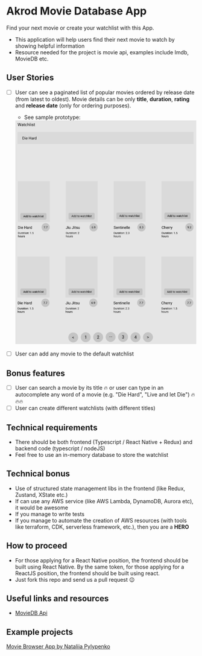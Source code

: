 # Akrod Movie Database App

Find your next movie or create your watchlist with this App.

-   This application will help users find their next movie to watch by showing helpful information
-   Resource needed for the project is movie api, examples include Imdb, MovieDB etc.

## User Stories

-   [ ] User can see a paginated list of popular movies ordered by release date (from latest to oldest). Movie details can be only **title**, **duration**, **rating** and **release date** (only for ordering purposes).
    - See sample prototype:
    <img src="./movie_app_sketch.png" alt="Welcome screen" />

-   [ ] User can add any movie to the default watchlist

## Bonus features

-   [ ] User can search a movie by its title :fire: or user can type in an autocomplete any word of a movie (e.g. "Die Hard", "Live and let Die") :fire::fire::fire:
-   [ ] User can create different watchlists (with different titles)

## Technical requirements
- There should be both frontend (Typescript / React Native + Redux) and backend code (typescript / nodeJS)
- Feel free to use an in-memory database to store the watchlist

## Technical bonus
- Use of structured state management libs in the frontend (like Redux, Zustand, XState etc.)
- If can use any AWS service (like AWS Lambda, DynamoDB, Aurora etc), it would be awesome
- If you manage to write tests
- If you manage to automate the creation of AWS resources (with tools like terraform, CDK, serverless framework, etc.), then you are a **HERO**

## How to proceed
- For those applying for a React Native position, the frontend should be built using React Native. By the same token, for those applying for a ReactJS position, the frontend should be built using react.
- Just fork this repo and send us a pull request :wink:

## Useful links and resources

-   [MovieDB Api](https://developers.themoviedb.org/3)

## Example projects

[Movie Browser App by Nataliia Pylypenko](https://api-cinema-10d15.firebaseapp.com/)

